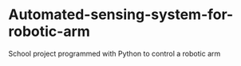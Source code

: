 # Automated-sensing-system-for-robotic-arm
School project programmed with Python to control a robotic arm
